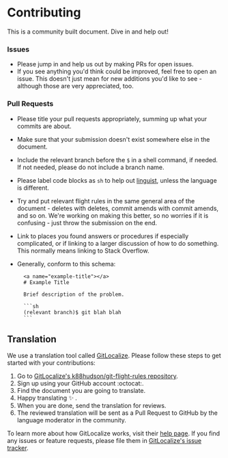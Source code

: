 # Contributing

This is a community built document. Dive in and help out!

### Issues

- Please jump in and help us out by making PRs for open issues.
- If you see anything you'd think could be improved, feel free to open an issue. This doesn't just mean for new additions you'd like to see - although those are very appreciated, too.

### Pull Requests

- Please title your pull requests appropriately, summing up what your commits are about.
- Make sure that your submission doesn't exist somewhere else in the document.
- Include the relevant branch before the `$` in a shell command, if needed. If not needed, please do not include a branch name.
- Please label code blocks as `sh` to help out [linguist](https://github.com/github/linguist), unless the language is different.
- Try and put relevant flight rules in the same general area of the document - deletes with deletes, commit amends with commit amends, and so on. We're working on making this better, so no worries if it is confusing - just throw the submission on the end.
- Link to places you found answers or procedures if especially complicated, or if linking to a larger discussion of how to do something. This normally means linking to Stack Overflow.
- Generally, conform to this schema:

        <a name="example-title"></a>
        # Example Title

        Brief description of the problem.

        ```sh
        (relevant branch)$ git blah blah
        ```

## Translation

We use a translation tool called [GitLocalize][gl]. Please follow these steps to get started with your contributions:

1. Go to [GitLocalize's k88hudson/git-flight-rules repository][gl-repo].
1. Sign up using your GitHub account :octocat:.
1. Find the document you are going to translate.
1. Happy translating :sparkles: .
1. When you are done, send the translation for reviews.
1. The reviewed translation will be sent as a Pull Request to GitHub by the language moderator in the community.

To learn more about how GitLocalize works, visit their [help page][gl-help]. If you find any issues or feature requests, please file them in [GitLocalize's issue tracker][gl-issue-tracker].

[gl]: https://gitlocalize.com
[gl-help]: https://docs.gitlocalize.com/
[gl-issue-tracker]: https://github.com/gitlocalize/feedback
[gl-repo]: https://gitlocalize.com/repo/598
